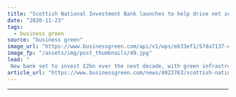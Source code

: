 ```yaml
---
title: "Scottish National Investment Bank launches to help drive net zero agenda"
date: "2020-11-23"
tags: 
  - business green
source: "business green"
image_url: "https://www.businessgreen.com/api/v1/wps/eb33ef1/57da7137-efd9-46c1-8ec8-b7bd80c61f35/3/Scottish-National-Investment-Bank-Launch-185x114.jpg"
image_fp: "/assets/img/post_thumbnails/49.jpg"
lead: "
 New bank set to invest £2bn over the next decade, with green infrastructure a top priority ..."
article_url: "https://www.businessgreen.com/news/4023763/scottish-national-investment-bank-launches-help-drive-net-zero-agenda"
---
```


---
